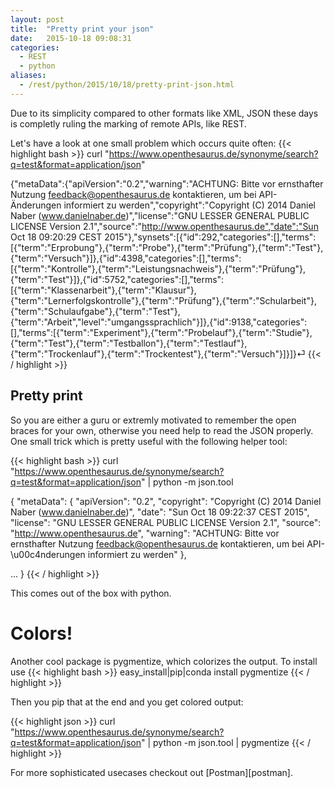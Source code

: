 ```yaml
---
layout: post
title:  "Pretty print your json"
date:   2015-10-18 09:08:31
categories:
  - REST
  - python
aliases:
  - /rest/python/2015/10/18/pretty-print-json.html
---
```

Due to its simplicity compared to other formats like XML, JSON these days is completly
ruling the marking of remote APIs, like REST.

Let's have a look at one small problem which occurs quite often:
{{< highlight bash >}}
curl "https://www.openthesaurus.de/synonyme/search?q=test&format=application/json"

{"metaData":{"apiVersion":"0.2","warning":"ACHTUNG: Bitte vor ernsthafter Nutzung feedback@openthesaurus.de kontaktieren, um bei API-Änderungen informiert zu werden","copyright":"Copyright (C) 2014 Daniel Naber (www.danielnaber.de)","license":"GNU LESSER GENERAL PUBLIC LICENSE Version 2.1","source":"http://www.openthesaurus.de","date":"Sun Oct 18 09:20:29 CEST 2015"},"synsets":[{"id":292,"categories":[],"terms":[{"term":"Erprobung"},{"term":"Probe"},{"term":"Prüfung"},{"term":"Test"},{"term":"Versuch"}]},{"id":4398,"categories":[],"terms":[{"term":"Kontrolle"},{"term":"Leistungsnachweis"},{"term":"Prüfung"},{"term":"Test"}]},{"id":5752,"categories":[],"terms":[{"term":"Klassenarbeit"},{"term":"Klausur"},{"term":"Lernerfolgskontrolle"},{"term":"Prüfung"},{"term":"Schularbeit"},{"term":"Schulaufgabe"},{"term":"Test"},{"term":"Arbeit","level":"umgangssprachlich"}]},{"id":9138,"categories":[],"terms":[{"term":"Experiment"},{"term":"Probelauf"},{"term":"Studie"},{"term":"Test"},{"term":"Testballon"},{"term":"Testlauf"},{"term":"Trockenlauf"},{"term":"Trockentest"},{"term":"Versuch"}]}]}⏎
{{< / highlight >}}

## Pretty print

So you are either a guru or extremly motivated to remember the open braces for your own, otherwise you need
help to read the JSON properly.
One small trick which is pretty useful with the following helper tool:

{{< highlight bash >}}
curl "https://www.openthesaurus.de/synonyme/search?q=test&format=application/json" | python -m json.tool

{
    "metaData": {
        "apiVersion": "0.2",
        "copyright": "Copyright (C) 2014 Daniel Naber (www.danielnaber.de)",
        "date": "Sun Oct 18 09:22:37 CEST 2015",
        "license": "GNU LESSER GENERAL PUBLIC LICENSE Version 2.1",
        "source": "http://www.openthesaurus.de",
        "warning": "ACHTUNG: Bitte vor ernsthafter Nutzung feedback@openthesaurus.de kontaktieren, um bei API-\u00c4nderungen informiert zu werden"
    },

...
}
{{< / highlight >}}

This comes out of the box with python.

# Colors!

Another cool package is pygmentize, which colorizes the output.
To install use
{{< highlight bash >}}
easy_install|pip|conda install  pygmentize
{{< / highlight >}}

Then you pip that at the end and you get colored output:

{{< highlight json >}}
curl "https://www.openthesaurus.de/synonyme/search?q=test&format=application/json" | python -m json.tool | pygmentize
{{< / highlight >}}


For more sophisticated usecases checkout out [Postman][postman].
